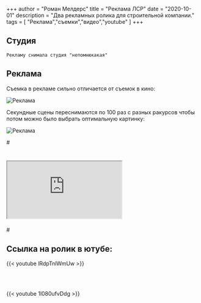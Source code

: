 +++
author = "Роман Мелдерс"
title = "Реклама ЛСР"
date = "2020-10-01"
description = "Два рекламных ролика для строительной компании."
tags = [
    "Реклама","съемки","видео","youtube"
]
+++


## Студия

```
Рекламу снимала студия "непомнюкакая" 
```


## Реклама

Съемка в рекламе сильно отличается от съемок в кино: 

<div class="full-width">
  <img src="/images/lsr1.jpg" alt="Реклама" />
</div>

Секундные сцены переснимаются по 100 раз с разных ракурсов чтобы потом можно было выбрать оптимальную картинку:

<div class="full-width">
  <img src="/images/lsr2.JPG" alt="Реклама" />
</div>

 

#<div class="full-width">
#  <iframe src="https://www.youtube.com/embed/1l080ufvDdg" class="w-full h-screen"></iframe>
#</div>


## Ссылка на ролик в ютубе:

{{< youtube lRdpTnlWmUw >}}

<br><br>

{{< youtube 1l080ufvDdg >}}
